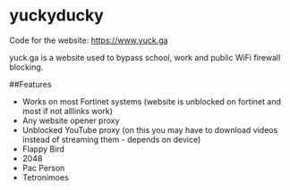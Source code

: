 # yuckyducky
Code for the website: https://www.yuck.ga

yuck.ga is a website used to bypass school, work and public WiFi firewall blocking.

##Features
- Works on most Fortinet systems (website is unblocked on fortinet and most if not alllinks work)
- Any website opener proxy
- Unblocked YouTube proxy (on this you may have to download videos instead of streaming them - depends on device)
- Flappy Bird
- 2048
- Pac Person
- Tetronimoes
